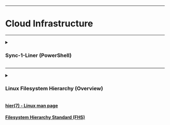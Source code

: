 <!-- ------------------------------------------------------------ -->

<!-- [THIS FILE ON GITHUB] https://github.com/mcavallo-git/cloud-infrastructure/blob/master/README.md#sync-1-liner [THIS FILE ON GITHUB] -->

<!-- ------------------------------------------------------------ -->

<hr />
<h1>Cloud Infrastructure</h1>

<!-- ------------------------------------------------------------ -->

<hr />
<details>
<summary>
	<h3>Sync-1-Liner (PowerShell)</h3>
</summary>
<pre><code>
REMOTE_CLOUD_SYNC="https://raw.githubusercontent.com/mcavallo-git/cloud-infrastructure/master/usr/local/sbin/sync_cloud_infrastructure" && LOCAL_CLOUD_SYNC="${HOME}/$(basename ${REMOTE_CLOUD_SYNC})" && curl --url "${REMOTE_CLOUD_SYNC}" --output "${LOCAL_CLOUD_SYNC}" && chmod 0700 "${LOCAL_CLOUD_SYNC}" && sudo "${LOCAL_CLOUD_SYNC}" && rm -f "${LOCAL_CLOUD_SYNC}";
</pre></code>
</details>

<!-- ------------------------------------------------------------ -->

<hr />
<details>

<summary>
	<h3>Linux Filesystem Hierarchy (Overview)</h3>
</summary>

<pre><code>
HIER(7)                                       Linux Programmer's Manual                                       HIER(7)

NAME
       hier - description of the filesystem hierarchy

DESCRIPTION
       A typical Linux system has, among others, the following directories:

       /      This is the root directory.  This is where the whole tree starts.

       /bin   This  directory contains executable programs which are needed in single user mode and to bring the sys‐
              tem up or repair it.

       /boot  Contains static files for the boot loader.  This directory holds only the files which are needed during
              the  boot process.  The map installer and configuration files should go to /sbin and /etc.  The operat‐
              ing system kernel (initrd for example) must be located in either / or /boot.

       /dev   Special or device files, which refer to physical devices.  See mknod(1).

       /etc   Contains configuration files which are local to the machine.  Some larger software packages, like  X11,
              can  have  their own subdirectories below /etc.  Site-wide configuration files may be placed here or in
              /usr/etc.  Nevertheless, programs should always look for these files in /etc and you may have links for
              these files to /usr/etc.

       /etc/opt
              Host-specific configuration files for add-on applications installed in /opt.

       /etc/sgml
              This directory contains the configuration files for SGML (optional).

       /etc/skel
              When  a  new user account is created, files from this directory are usually copied into the user's home
              directory.

       /etc/X11
              Configuration files for the X11 window system (optional).

       /etc/xml
              This directory contains the configuration files for XML (optional).

       /home  On machines with home directories for users, these are usually beneath this directory, directly or not.
              The structure of this directory depends on local administration decisions (optional).

       /lib   This  directory should hold those shared libraries that are necessary to boot the system and to run the
              commands in the root filesystem.

       /lib<qual>
              These directories are variants of /lib on system which support more than one  binary  format  requiring
              separate libraries (optional).

       /lib/modules
              Loadable kernel modules (optional).

       /lost+found
              This  directory contains items lost in the filesystem.  These items are usually chunks of files mangled
              as a consequence of a faulty disk or a system crash.

       /media This directory contains mount points for removable media such as CD and DVD disks or  USB  sticks.   On
              systems  where  more than one device exists for mounting a certain type of media, mount directories can
              be created by appending a digit to the name of those available above starting with '0', but the unqual‐
              ified name must also exist.

       /media/floppy[1-9]
              Floppy drive (optional).

       /media/cdrom[1-9]
              CD-ROM drive (optional).

       /media/cdrecorder[1-9]
              CD writer (optional).

       /media/zip[1-9]
              Zip drive (optional).

       /media/usb[1-9]
              USB drive (optional).

       /mnt   This directory is a mount point for a temporarily mounted filesystem.  In some distributions, /mnt con‐
              tains subdirectories intended to be used as mount points for several temporary filesystems.

       /opt   This directory should contain add-on packages that contain static files.

       /proc  This is a mount point for the proc filesystem, which provides information about running  processes  and
              the kernel.  This pseudo-filesystem is described in more detail in proc(5).

       /root  This directory is usually the home directory for the root user (optional).

       /sbin  Like  /bin, this directory holds commands needed to boot the system, but which are usually not executed
              by normal users.

       /srv   This directory contains site-specific data that is served by this system.

       /sys   This is a mount point for the sysfs filesystem, which provides information about the kernel like /proc,
              but better structured, following the formalism of kobject infrastructure.

       /tmp   This  directory  contains temporary files which may be deleted with no notice, such as by a regular job
              or at system boot up.

       /usr   This directory is usually mounted from a separate partition.  It should hold only shareable,  read-only
              data, so that it can be mounted by various machines running Linux.

       /usr/X11R6
              The X-Window system, version 11 release 6 (optional).

       /usr/X11R6/bin
              Binaries which belong to the X-Window system; often, there is a symbolic link from the more traditional
              /usr/bin/X11 to here.

       /usr/X11R6/lib
              Data files associated with the X-Window system.

       /usr/X11R6/lib/X11
              These contain miscellaneous files needed to run X;  Often, there is a symbolic link  from  /usr/lib/X11
              to this directory.

       /usr/X11R6/include/X11
              Contains  include  files  needed for compiling programs using the X11 window system.  Often, there is a
              symbolic link from /usr/include/X11 to this directory.

       /usr/bin
              This is the primary directory for executable programs.  Most programs executed by  normal  users  which
              are  not  needed  for booting or for repairing the system and which are not installed locally should be
              placed in this directory.

       /usr/bin/mh
              Commands for the MH mail handling system (optional).

       /usr/bin/X11
              is the traditional place to look for X11 executables; on Linux,  it  usually  is  a  symbolic  link  to
              /usr/X11R6/bin.

       /usr/dict
              Replaced by /usr/share/dict.

       /usr/doc
              Replaced by /usr/share/doc.

       /usr/etc
              Site-wide  configuration  files  to be shared between several machines may be stored in this directory.
              However, commands should always reference those files using the /etc directory.  Links  from  files  in
              /etc should point to the appropriate files in /usr/etc.

       /usr/games
              Binaries for games and educational programs (optional).

       /usr/include
              Include files for the C compiler.

       /usr/include/bsd
              BSD compatibility include files (optional).

       /usr/include/X11
              Include  files  for  the  C  compiler  and  the  X-Window  system.   This is usually a symbolic link to
              /usr/X11R6/include/X11.

       /usr/include/asm
              Include  files  which  declare  some  assembler  functions.   This  used  to  be  a  symbolic  link  to
              /usr/src/linux/include/asm.

       /usr/include/linux
              This  contains information which may change from system release to system release and used to be a sym‐
              bolic link to /usr/src/linux/include/linux to get at operating-system-specific information.

              (Note that one should have include files there that work correctly with the current libc  and  in  user
              space.   However,  Linux  kernel source is not designed to be used with user programs and does not know
              anything about the libc you are  using.   It  is  very  likely  that  things  will  break  if  you  let
              /usr/include/asm  and  /usr/include/linux  point at a random kernel tree.  Debian systems don't do this
              and use headers from a known good kernel version, provided in the libc*-dev package.)

       /usr/include/g++
              Include files to use with the GNU C++ compiler.

       /usr/lib
              Object libraries, including dynamic libraries, plus some executables  which  usually  are  not  invoked
              directly.  More complicated programs may have whole subdirectories there.

       /usr/lib<qual>
              These  directories are variants of /usr/lib on system which support more than one binary format requir‐
              ing separate libraries, except that the symbolic link /usr/lib<qual>/X11 is not required (optional).

       /usr/lib/X11
              The usual place for data files associated with X programs, and configuration files  for  the  X  system
              itself.  On Linux, it usually is a symbolic link to /usr/X11R6/lib/X11.

       /usr/lib/gcc-lib
              contains executables and include files for the GNU C compiler, gcc(1).

       /usr/lib/groff
              Files for the GNU groff document formatting system.

       /usr/lib/uucp
              Files for uucp(1).

       /usr/local
              This is where programs which are local to the site typically go.

       /usr/local/bin
              Binaries for programs local to the site.

       /usr/local/doc
              Local documentation.

       /usr/local/etc
              Configuration files associated with locally installed programs.

       /usr/local/games
              Binaries for locally installed games.

       /usr/local/lib
              Files associated with locally installed programs.

       /usr/local/lib<qual>
              These  directories  are  variants of /usr/local/lib on system which support more than one binary format
              requiring separate libraries (optional).

       /usr/local/include
              Header files for the local C compiler.

       /usr/local/info
              Info pages associated with locally installed programs.

       /usr/local/man
              Man pages associated with locally installed programs.

       /usr/local/sbin
              Locally installed programs for system administration.

       /usr/local/share
              Local application data that can be shared among different architectures of the same OS.

       /usr/local/src
              Source code for locally installed software.

       /usr/man
              Replaced by /usr/share/man.

       /usr/sbin
              This directory contains program binaries for system administration which are not essential for the boot
              process, for mounting /usr, or for system repair.

       /usr/share
              This directory contains subdirectories with specific application data, that can be shared among differ‐
              ent architectures of the same OS.  Often one finds stuff here that used to live in /usr/doc or /usr/lib
              or /usr/man.

       /usr/share/dict
              Contains the word lists used by spell checkers (optional).

       /usr/share/dict/words
              List of English words (optional).

       /usr/share/doc
              Documentation about installed programs (optional).

       /usr/share/games
              Static data files for games in /usr/games (optional).

       /usr/share/info
              Info pages go here (optional).

       /usr/share/locale
              Locale information goes here (optional).

       /usr/share/man
              Manual pages go here in subdirectories according to the man page sections.

       /usr/share/man/<locale>/man[1-9]
              These  directories contain manual pages for the specific locale in source code form.  Systems which use
              a unique language and code set for all manual pages may omit the <locale> substring.

       /usr/share/misc
              Miscellaneous data that can be shared among different architectures of the same OS.

       /usr/share/nls
              The message catalogs for native language support go here (optional).

       /usr/share/sgml
              Files for SGML (optional).

       /usr/share/sgml/docbook
              DocBook DTD (optional).

       /usr/share/sgml/tei
              TEI DTD (optional).

       /usr/share/sgml/html
              HTML DTD (optional).

       /usr/share/sgml/mathtml
              MathML DTD (optional).

       /usr/share/terminfo
              The database for terminfo (optional).

       /usr/share/tmac
              Troff macros that are not distributed with groff (optional).

       /usr/share/xml
              Files for XML (optional).

       /usr/share/xml/docbook
              DocBook DTD (optional).

       /usr/share/xml/xhtml
              XHTML DTD (optional).

       /usr/share/xml/mathml
              MathML DTD (optional).

       /usr/share/zoneinfo
              Files for timezone information (optional).

       /usr/src
              Source files for different parts of the system, included with some  packages  for  reference  purposes.
              Don't  work here with your own projects, as files below /usr should be read-only except when installing
              software (optional).

       /usr/src/linux
              This was the traditional place for the kernel source.  Some distributions put here the source  for  the
              default kernel they ship.  You should probably use another directory when building your own kernel.

       /usr/tmp
              Obsolete.   This should be a link to /var/tmp.  This link is present only for compatibility reasons and
              shouldn't be used.

       /var   This directory contains files which may change in size, such as spool and log files.

       /var/account
              Process accounting logs (optional).

       /var/adm
              This directory is superseded by /var/log and should be a symbolic link to /var/log.

       /var/backups
              Reserved for historical reasons.

       /var/cache
              Data cached for programs.

       /var/cache/fonts
              Locally-generated fonts (optional).

       /var/cache/man
              Locally-formatted man pages (optional).

       /var/cache/www
              WWW proxy or cache data (optional).

       /var/cache/<package>
              Package specific cache data (optional).

       /var/catman/cat[1-9] or /var/cache/man/cat[1-9]
              These directories contain preformatted manual pages according to their man page section.  (The  use  of
              preformatted manual pages is deprecated.)

       /var/crash
              System crash dumps (optional).

       /var/cron
              Reserved for historical reasons.

       /var/games
              Variable game data (optional).

       /var/lib
              Variable state information for programs.

       /var/lib/hwclock
              State directory for hwclock (optional).

       /var/lib/misc
              Miscellaneous state data.

       /var/lib/xdm
              X display manager variable data (optional).

       /var/lib/<editor>
              Editor backup files and state (optional).

       /var/lib/<name>
              These directories must be used for all distribution packaging support.

       /var/lib/<package>
              State data for packages and subsystems (optional).

       /var/lib/<pkgtool>
              Packaging support files (optional).

       /var/local
              Variable data for /usr/local.

       /var/lock
              Lock  files are placed in this directory.  The naming convention for device lock files is LCK..<device>
              where <device> is the device's name in the filesystem.  The format used is that of HDU UUCP lock files,
              that is, lock files contain a PID as a 10-byte ASCII decimal number, followed by a newline character.

       /var/log
              Miscellaneous log files.

       /var/opt
              Variable data for /opt.

       /var/mail
              Users' mailboxes.  Replaces /var/spool/mail.

       /var/msgs
              Reserved for historical reasons.

       /var/preserve
              Reserved for historical reasons.

       /var/run
              Run-time  variable  files,  like  files  holding process identifiers (PIDs) and logged user information
              (utmp).  Files in this directory are usually cleared when the system boots.

       /var/spool
              Spooled (or queued) files for various programs.

       /var/spool/at
              Spooled jobs for at(1).

       /var/spool/cron
              Spooled jobs for cron(8).

       /var/spool/lpd
              Spooled files for printing (optional).

       /var/spool/lpd/printer
              Spools for a specific printer (optional).

       /var/spool/mail
              Replaced by /var/mail.

       /var/spool/mqueue
              Queued outgoing mail (optional).

       /var/spool/news
              Spool directory for news (optional).

       /var/spool/rwho
              Spooled files for rwhod(8) (optional).

       /var/spool/smail
              Spooled files for the smail(1) mail delivery program.

       /var/spool/uucp
              Spooled files for uucp(1) (optional).

       /var/tmp
              Like /tmp, this directory holds temporary files stored for an unspecified duration.

       /var/yp
              Database files for NIS, formerly known as the Sun Yellow Pages (YP).

CONFORMING TO
       The Filesystem Hierarchy Standard, Version 2.3 ⟨http://www.pathname.com/fhs/⟩.

BUGS
       This list is not exhaustive; different systems may be configured differently.

SEE ALSO
       find(1), ln(1), proc(5), file-hierarchy(7), mount(8)

       The Filesystem Hierarchy Standard

COLOPHON
       This page is part of release 4.15 of the Linux man-pages project.  A description of the  project,  information
       about    reporting    bugs,    and    the    latest    version    of    this    page,    can   be   found   at
       https://www.kernel.org/doc/man-pages/.

Linux                                                 2017-11-26                                              HIER(7)

       about    reporting    bugs,    and    the    latest    version    of    this    page,    can   be   found   at
</pre></code>
</details>

#### [hier(7) - Linux man page](https://linux.die.net/man/7/hier)

#### [Filesystem Hierarchy Standard (FHS)](https://en.wikipedia.org/wiki/Filesystem_Hierarchy_Standard)
